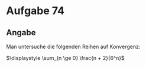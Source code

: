 # Aufgabe 74
## Angabe

Man untersuche die folgenden Reihen auf Konvergenz: 

$\displaystyle \sum_{n \ge 0} \frac{n + 2}{6^n}$

